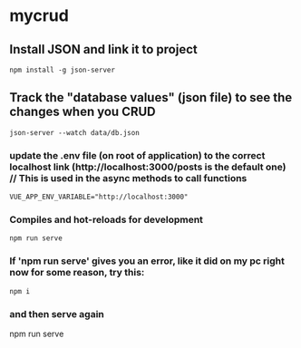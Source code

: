 # mycrud

## Install JSON and link it to project
```
npm install -g json-server
```

## Track the "database values" (json file) to see the changes when you CRUD
```
json-server --watch data/db.json
```

### update the .env file (on root of application) to the correct localhost link (http://localhost:3000/posts is the default one) // This is used in the async methods to call functions
```
VUE_APP_ENV_VARIABLE="http://localhost:3000"
```


### Compiles and hot-reloads for development
```
npm run serve
```

### If 'npm run serve' gives you an error, like it did on my pc right now for some reason, try this:
```
npm i
```

### and then serve again
npm run serve
